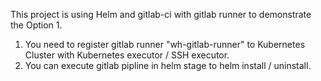 This project is using Helm and gitlab-ci with gitlab runner to demonstrate the Option 1.

1. You need to register gitlab runner "wh-gitlab-runner" to Kubernetes Cluster with Kubernetes executor / SSH executor.
2. You can execute gitlab pipline in helm stage to helm install / uninstall.
